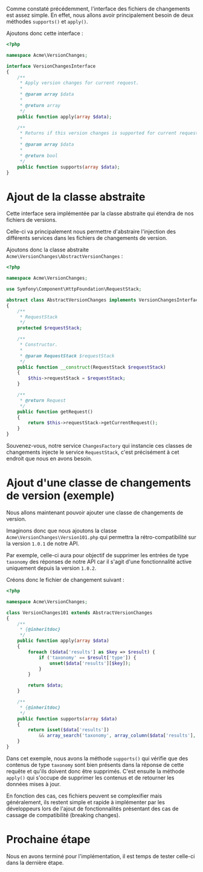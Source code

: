 Comme constaté précédemment, l'interface des fichiers de changements est assez simple. En effet, nous allons avoir principalement besoin de deux méthodes `supports()` et `apply()`.

Ajoutons donc cette interface :

```php
<?php

namespace Acme\VersionChanges;

interface VersionChangesInterface
{
    /**
     * Apply version changes for current request.
     *
     * @param array $data
     *
     * @return array
     */
    public function apply(array $data);

    /**
     * Returns if this version changes is supported for current request.
     *
     * @param array $data
     *
     * @return bool
     */
    public function supports(array $data);
}
```

# Ajout de la classe abstraite

Cette interface sera implémentée par la classe abstraite qui étendra de nos fichiers de versions.

Celle-ci va principalement nous permettre d'abstraire l'injection des différents services dans les fichiers de changements de version.

Ajoutons donc la classe abstraite `Acme\VersionChanges\AbstractVersionChanges` :

```php
<?php

namespace Acme\VersionChanges;

use Symfony\Component\HttpFoundation\RequestStack;

abstract class AbstractVersionChanges implements VersionChangesInterface
{
    /**
     * RequestStack
     */
    protected $requestStack;

    /**
     * Constructor.
     *
     * @param RequestStack $requestStack
     */
    public function __construct(RequestStack $requestStack)
    {
        $this->requestStack = $requestStack;
    }

    /**
     * @return Request
     */
    public function getRequest()
    {
        return $this->requestStack->getCurrentRequest();
    }
}
```

Souvenez-vous, notre service `ChangesFactory` qui instancie ces classes de changements injecte le service `RequestStack`, c'est précisément à cet endroit que nous en avons besoin.

# Ajout d'une classe de changements de version (exemple)

Nous allons maintenant pouvoir ajouter une classe de changements de version.

Imaginons donc que nous ajoutons la classe `Acme\VersionChanges\Version101.php` qui permettra la rétro-compatibilité sur la version `1.0.1` de notre API.

Par exemple, celle-ci aura pour objectif de supprimer les entrées de type `taxonomy` des réponses de notre API car il s'agit d'une fonctionnalité active uniquement depuis la version `1.0.2`.

Créons donc le fichier de changement suivant :

```php
<?php

namespace Acme\VersionChanges;

class VersionChanges101 extends AbstractVersionChanges
{
    /**
     * {@inheritdoc}
     */
    public function apply(array $data)
    {
        foreach ($data['results'] as $key => $result) {
            if ('taxonomy' == $result['type']) {
                unset($data['results'][$key]);
            }
        }

        return $data;
    }

    /**
     * {@inheritdoc}
     */
    public function supports(array $data)
    {
        return isset($data['results'])
            && array_search('taxonomy', array_column($data['results'], 'type'));
    }
}
```

Dans cet exemple, nous avons la méthode `supports()` qui vérifie que des contenus de type `taxonomy` sont bien présents dans la réponse de cette requête et qu'ils doivent donc être supprimés. C'est ensuite la méthode `apply()` qui s'occupe de supprimer les contenus et de retourner les données mises à jour.

En fonction des cas, ces fichiers peuvent se complexifier mais généralement, ils restent simple et rapide à implémenter par les développeurs lors de l'ajout de fonctionnalités présentant des cas de cassage de compatibilité (breaking changes).

# Prochaine étape

Nous en avons terminé pour l'implémentation, il est temps de tester celle-ci dans la dernière étape.
